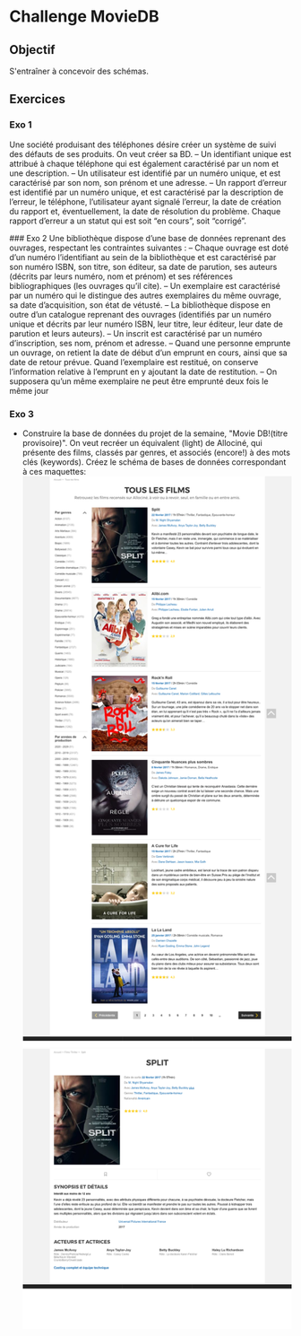 # Challenge MovieDB

## Objectif
S'entraîner à concevoir des schémas.


## Exercices
### Exo 1
Une société produisant des téléphones désire créer un système de suivi des défauts de ses produits. On veut créer sa BD.
  – Un identifiant unique est attribué à chaque téléphone qui est également caractérisé par un nom et une description.
  – Un utilisateur est identifié par un numéro unique, et est caractérisé par son nom, son prénom et une adresse.
  – Un rapport d’erreur est identifié par un numéro unique, et est caractérisé par la description de l’erreur, le téléphone, l’utilisateur ayant signalé l’erreur, la date de création du rapport et, éventuellement, la date de résolution du problème.  Chaque rapport d’erreur a un statut qui est soit “en cours”, soit “corrigé”.

### Exo 2
Une bibliothèque dispose d’une base de données reprenant des ouvrages, respectant les contraintes suivantes :
– Chaque ouvrage est doté d’un numéro l’identifiant au sein de la bibliothèque et est caractérisé par son numéro ISBN, son titre, son éditeur, sa date de parution, ses auteurs (décrits par leurs numéro, nom et prénom) et ses références bibliographiques (les ouvrages qu’il cite).
– Un exemplaire est caractérisé par un numéro qui le distingue des autres exemplaires du même ouvrage, sa date d’acquisition, son état de vétusté.
– La bibliothèque dispose en outre d’un catalogue reprenant des ouvrages (identifiés par un numéro unique et décrits par leur numéro ISBN, leur titre, leur éditeur, leur date de parution et leurs auteurs).
– Un inscrit est caractérisé par un numéro d’inscription, ses nom, prénom et adresse.
– Quand une personne emprunte un ouvrage, on retient la date de début d’un emprunt en cours, ainsi que sa date de retour prévue. Quand l’exemplaire est
restitué, on conserve l’information relative à l’emprunt en y ajoutant la date de restitution.
– On supposera qu’un même exemplaire ne peut être emprunté deux fois le même
jour

### Exo 3
- Construire la base de données du projet de la semaine, "Movie DB!(titre provisoire)".
On veut recréer un équivalent (light) de Allociné, qui présente des films, classés par genres, et associés (encore!) à des mots clés (keywords).
Créez le schéma de bases de données correspondant à ces maquettes:
![allmovies.png](allmovies.png)
![onemovie.png](onemovie.png)
